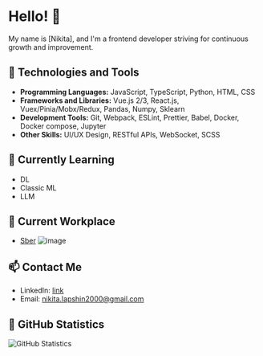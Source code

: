 # Hello! 👋

My name is [Nikita], and I'm a frontend developer striving for continuous growth and improvement.

## 🔧 Technologies and Tools

- **Programming Languages:** JavaScript, TypeScript, Python, HTML, CSS
- **Frameworks and Libraries:** Vue.js 2/3, React.js, Vuex/Pinia/Mobx/Redux, Pandas, Numpy, Sklearn
- **Development Tools:** Git, Webpack, ESLint, Prettier, Babel, Docker, Docker compose, Jupyter
- **Other Skills:** UI/UX Design, RESTful APIs, WebSocket, SCSS

## 🌱 Currently Learning

- DL
- Classic ML
- LLM

## 💼 Current Workplace

- [Sber](http://www.sberbank.ru) ![image](https://github.com/Nikita-hub000/Nikita-hub000/assets/61419343/b5cf3ee6-b67d-4b7a-a876-d6ef99c244e0)


## 📫 Contact Me

- LinkedIn: [link](https://www.linkedin.com/in/nikita-lapshin/)
- Email: nikita.lapshin2000@gmail.com

## 🚀 GitHub Statistics

![GitHub Statistics](https://github-readme-stats.vercel.app/api?username=Nikita-hub000&show_icons=true&theme=radical)
